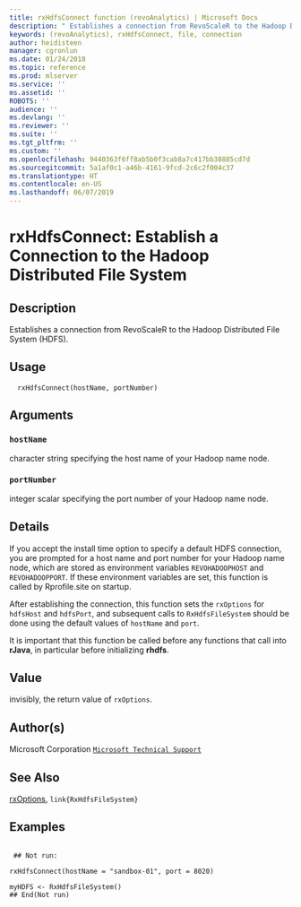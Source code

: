 ```yaml
---
title: rxHdfsConnect function (revoAnalytics) | Microsoft Docs
description: " Establishes a connection from RevoScaleR to the Hadoop Distributed File System (HDFS).  "
keywords: (revoAnalytics), rxHdfsConnect, file, connection
author: heidisteen
manager: cgronlun
ms.date: 01/24/2018
ms.topic: reference
ms.prod: mlserver
ms.service: ''
ms.assetid: ''
ROBOTS: ''
audience: ''
ms.devlang: ''
ms.reviewer: ''
ms.suite: ''
ms.tgt_pltfrm: ''
ms.custom: ''
ms.openlocfilehash: 9440363f6ff8ab5b0f3cab8a7c417bb38885cd7d
ms.sourcegitcommit: 5a1af0c1-a46b-4161-9fcd-2c6c2f004c37
ms.translationtype: HT
ms.contentlocale: en-US
ms.lasthandoff: 06/07/2019
---
```

 # <a name="rxhdfsconnect--establish-a-connection-to-the-hadoop-distributed-file-system"></a>rxHdfsConnect:  Establish a Connection to the Hadoop Distributed File System  
 ## <a name="description"></a>Description

Establishes a connection from RevoScaleR to the Hadoop Distributed File System (HDFS). 


 ## <a name="usage"></a>Usage

```   
  rxHdfsConnect(hostName, portNumber)

```

 ## <a name="arguments"></a>Arguments



 ### `hostName`
  character string specifying the host name of your Hadoop name node.  


 ### `portNumber`
  integer scalar specifying the port number of your Hadoop name node.  



 ## <a name="details"></a>Details

If you accept the install time option to specify a default HDFS connection, you are prompted for a host name and port number for your Hadoop name node, which are stored as environment variables `REVOHADOOPHOST` and `REVOHADOOPPORT`. If these environment variables are set, this function is called by Rprofile.site on startup.

After establishing the connection, this function sets the `rxOptions` for `hdfsHost` and `hdfsPort`, and subsequent calls to `RxHdfsFileSystem` should be done using the default values of `hostName` and `port`.

It is important that this function be called before any functions that call into **rJava**, in particular before initializing **rhdfs**.


 ## <a name="value"></a>Value

invisibly, the return value of `rxOptions`.

 ## <a name="authors"></a>Author(s)

Microsoft Corporation [`Microsoft Technical Support`](https://go.microsoft.com/fwlink/?LinkID=698556&clcid=0x409)



 ## <a name="see-also"></a>See Also

[rxOptions](rxOptions.md), `link{RxHdfsFileSystem}`

 ## <a name="examples"></a>Examples

 ```

  ## Not run:

rxHdfsConnect(hostName = "sandbox-01", port = 8020)

myHDFS <- RxHdfsFileSystem()
 ## End(Not run) 
```



